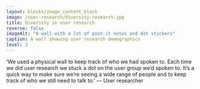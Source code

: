 ```yaml
---
layout: blocks/image_content_block
image: /user-research/diversity-research.jpg
title: Diversity in user research
reverse: false
imageAlt: "A wall with a lot of post-it notes and dot stickers"
caption: A wall showing user research demographics
level: 3
---
```


‘We used a physical wall to keep track of who we had spoken to. Each time we did user research we stuck a dot on the user group we’d spoken to. It’s a quick way to make sure we’re seeing a wide range of people and to keep track of who we still need to talk to.’
— User researcher
